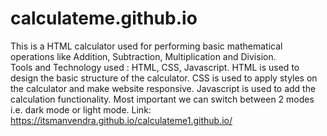 # calculateme.github.io
This is a HTML calculator used for performing basic mathematical operations like Addition, Subtraction, Multiplication  and Division.      
Tools and Technology used : HTML, CSS, Javascript.
HTML is used to design the basic structure of the calculator.
CSS is used to apply styles on the calculator and make website responsive.
Javascript is used to add the calculation functionality.
Most important we can switch between 2 modes i.e. dark mode or light mode.
Link: https://itsmanvendra.github.io/calculateme1.github.io/
